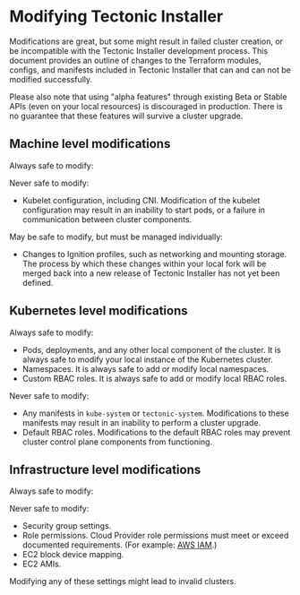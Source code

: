 # Modifying Tectonic Installer

Modifications are great, but some might result in failed cluster creation, or be incompatible with the Tectonic Installer development process. This document provides an outline of changes to the Terraform modules, configs, and manifests included in Tectonic Installer that can and can not be modified successfully.

Please also note that using "alpha features" through existing Beta or Stable APIs (even on your local resources) is discouraged in production. There is no guarantee that these features will survive a cluster upgrade.

## Machine level modifications

Always safe to modify:

Never safe to modify:
* Kubelet configuration, including CNI. Modification of the kubelet configuration may result in an inability to start pods, or a failure in communication between cluster components.

May be safe to modify, but must be managed individually:
* Changes to Ignition profiles, such as networking and mounting storage. The process by which these changes within your local fork will be merged back into a new release of Tectonic Installer has not yet been defined.

## Kubernetes level modifications

Always safe to modify:
* Pods, deployments, and any other local component of the cluster. It is always safe to modify your local instance of the Kubernetes cluster.
* Namespaces. It is always safe to add or modify local namespaces.
* Custom RBAC roles. It is always safe to add or modify local RBAC roles.

Never safe to modify:
* Any manifests in `kube-system` or `tectonic-system`. Modifications to these manifests may result in an inability to perform a cluster upgrade.
* Default RBAC roles. Modifications to the default RBAC roles may prevent cluster control plane components from functioning.

## Infrastructure level modifications

Always safe to modify:

Never safe to modify:
* Security group settings.
* Role permissions. Cloud Provider role permissions must meet or exceed documented requirements. (For example: [AWS IAM][iam].)
* EC2 block device mapping.
* EC2 AMIs.

Modifying any of these settings might lead to invalid clusters.


[iam]: http://docs.aws.amazon.com/IAM/latest/UserGuide/id_roles.html
